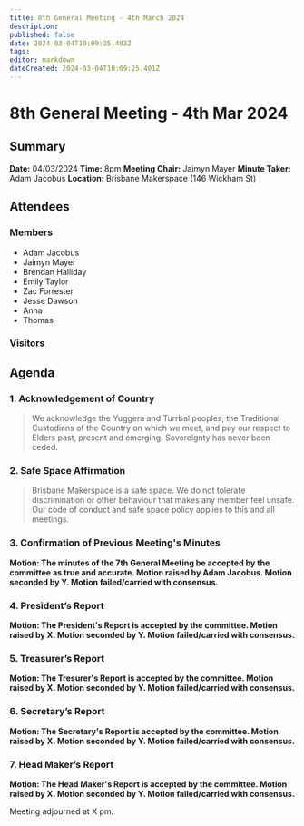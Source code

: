 ```yaml
---
title: 8th General Meeting - 4th March 2024
description: 
published: false
date: 2024-03-04T10:09:25.403Z
tags: 
editor: markdown
dateCreated: 2024-03-04T10:09:25.401Z
---
```


# 8th General Meeting - 4th Mar 2024
## Summary
**Date:** 04/03/2024 
**Time:** 8pm
**Meeting Chair:** Jaimyn Mayer
**Minute Taker:** Adam Jacobus
**Location:** Brisbane Makerspace (146 Wickham St)

## Attendees
### Members

- Adam Jacobus
- Jaimyn Mayer
- Brendan Halliday
- Emily Taylor
- Zac Forrester
- Jesse Dawson
- Anna
- Thomas

### Visitors



## Agenda

### 1. Acknowledgement of Country

> We acknowledge the Yuggera and Turrbal peoples, the Traditional Custodians of the Country on which we meet, and pay our respect to Elders past, present and emerging. Sovereignty has never been ceded.

### 2. Safe Space Affirmation
> Brisbane Makerspace is a safe space. We do not tolerate discrimination or other behaviour that makes any member feel unsafe. Our code of conduct and safe space policy applies to this and all meetings.

### 3. Confirmation of Previous Meeting's Minutes

**Motion: The minutes of the 7th General Meeting be accepted by the committee as true and accurate. Motion raised by Adam Jacobus. Motion seconded by Y. Motion failed/carried with consensus.**

### 4. President’s Report

**Motion: The President's Report is accepted by the committee. Motion raised by X. Motion seconded by Y. Motion failed/carried with consensus.**

### 5. Treasurer’s Report

**Motion: The Tresurer's Report is accepted by the committee. Motion raised by X. Motion seconded by Y. Motion failed/carried with consensus.**

### 6. Secretary’s Report

**Motion: The Secretary's Report is accepted by the committee. Motion raised by X. Motion seconded by Y. Motion failed/carried with consensus.**

### 7. Head Maker’s Report

**Motion: The Head Maker's Report is accepted by the committee. Motion raised by X. Motion seconded by Y. Motion failed/carried with consensus.**

Meeting adjourned at X pm.